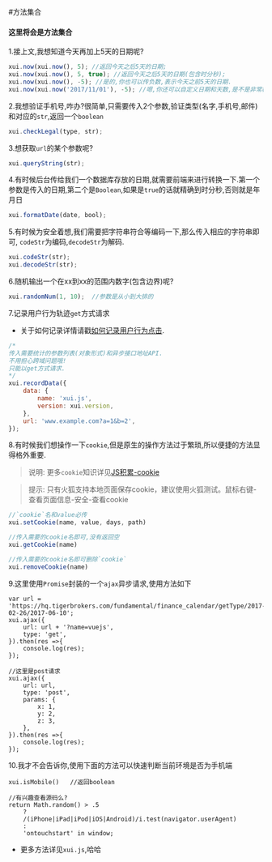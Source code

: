 <link rel="stylesheet" type="text/css" href="../assets/xui.css">
<script type="text/javascript" src="../assets/xui.js"></script>

#方法集合

#### 这里将会是方法集合

1.接上文,我想知道今天再加上5天的日期呢?
```js
xui.now(xui.now(), 5); //返回今天之后5天的日期;
xui.now(xui.now(), 5, true); //返回今天之后5天的日期(包含时分秒);
xui.now(xui.now(), -5); //是的,你也可以传负数,表示今天之前5天的日期.
xui.now(xui.now('2017/11/01'), -5); //嗯,你还可以自定义日期和天数,是不是非常棒!
```

2.我想验证手机号,咋办?很简单,只需要传入2个参数,验证类型(名字,手机号,邮件)和对应的`str`,返回一个`boolean`
```js
xui.checkLegal(type, str);
```

3.想获取`url`的某个参数呢?
```js
xui.queryString(str);
```

4.有时候后台传给我们一个数据库存放的日期,就需要前端来进行转换一下.第一个参数是传入的日期,第二个是`Boolean`,如果是`true`的话就精确到时分秒,否则就是年月日
```js
xui.formatDate(date, bool);
```

5.有时候为安全着想,我们需要把字符串符合等编码一下,那么传入相应的字符串即可, `codeStr`为编码,`decodeStr`为解码.
```js
xui.codeStr(str);
xui.decodeStr(str);
```

6.随机输出一个在xx到xx的范围内数字(包含边界)呢?
```js
xui.randomNum(1, 10);  //参数是从小到大排的
```

7.记录用户行为轨迹`get`方式请求
* 关于如何记录详情请戳[如何记录用户行为点击](http://xumengzi.top/xumeng/20170924/2017-09-24.html).

<script>
xui.recordData({
	data: {
		name: 'xui.js',
		version: xui.version,
	},
	url: 'www.example.com?a=1&b=2',
});
</script>

```js
/*
传入需要统计的参数列表(对象形式)和异步接口地址API.
不用担心跨域问题哦!
只能以get方式请求.
*/
xui.recordData({
	data: {
		name: 'xui.js',
		version: xui.version,
	},
	url: 'www.example.com?a=1&b=2',
});
```

8.有时候我们想操作一下`cookie`,但是原生的操作方法过于繁琐,所以便捷的方法显得格外重要.
>说明: 更多`cookie`知识详见[JS积累-cookie](http://xumengzi.top/xumeng/20170624/2017-06-24.html)

>提示: 只有火狐支持本地页面保存cookie，建议使用火狐测试。鼠标右键-查看页面信息-安全-查看cookie

```js
//`cookie`名和value必传
xui.setCookie(name, value, days, path)

//传入需要的cookie名即可,没有返回空
xui.getCookie(name)

//传入需要的cookie名即可删除`cookie`
xui.removeCookie(name)
```

9.这里使用`Promise`封装的一个`ajax`异步请求,使用方法如下
```//get请求
var url = 'https://hq.tigerbrokers.com/fundamental/finance_calendar/getType/2017-02-26/2017-06-10';
xui.ajax({
    url: url + '?name=vuejs',
    type: 'get',
}).then(res =>{
    console.log(res);
});

//这里是post请求
xui.ajax({
    url: url,
    type: 'post',
    params: {
        x: 1,
        y: 2,
        z: 3,
    },
}).then(res =>{
    console.log(res);
});
```

10.我才不会告诉你,使用下面的方法可以快速判断当前环境是否为手机端
```
xui.isMobile()   //返回boolean

//有兴趣查看源码么?
return Math.random() > .5 
    ? 
    /(iPhone|iPad|iPod|iOS|Android)/i.test(navigator.userAgent)
    :
    'ontouchstart' in window;
```

* 更多方法详见`xui.js`,哈哈